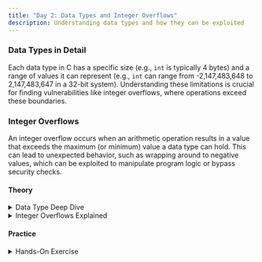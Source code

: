 ```yaml
---
title: "Day 2: Data Types and Integer Overflows"
description: Understanding data types and how they can be exploited
---
```


### Data Types in Detail

Each data type in C has a specific size (e.g., `int` is typically 4 bytes) and a range of values it can represent (e.g., `int` can range from -2,147,483,648 to 2,147,483,647 in a 32-bit system). Understanding these limitations is crucial for finding vulnerabilities like integer overflows, where operations exceed these boundaries.

### Integer Overflows

An integer overflow occurs when an arithmetic operation results in a value that exceeds the maximum (or minimum) value a data type can hold. This can lead to unexpected behavior, such as wrapping around to negative values, which can be exploited to manipulate program logic or bypass security checks.

#### Theory

<details>
<summary>Data Type Deep Dive</summary>

> Objective: Understand the limitations of different data types.

> > Data Types in C: [Read Here](https://www.geeksforgeeks.org/data-types-in-c/)

Knowing the exact size and behavior of data types is essential when writing or analyzing code, especially in low-level contexts like systems programming or embedded development. Misunderstanding these can lead to critical security vulnerabilities.

</details>

<details>
<summary>Integer Overflows Explained</summary>

> Objective: Learn how integer overflows occur and how they can be exploited.

> > Integer Overflow Vulnerabilities: [Read Here](https://www.comparitech.com/blog/information-security/integer-overflow-attack/)

Integer overflows can be a gateway to larger exploits, allowing attackers to bypass checks, cause crashes, or execute arbitrary code. They are common in C programs due to the language's lack of built-in overflow protection.

</details>

#### Practice

<details>
<summary>Hands-On Exercise</summary>

> > **Experiment with integer overflows:** Write a C program that intentionally causes an integer overflow. For example, add 1 to `INT_MAX` and observe the results.
> > **Research real-world examples:** Find examples of vulnerabilities caused by integer overflows, such as the infamous Heartbleed bug, and understand the impact they had on security.
> > **Simulate an Attack:** Create a scenario where an integer overflow could be exploited to bypass a security check (e.g., an array bounds check).
</details>
